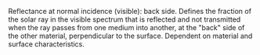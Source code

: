 ﻿Reflectance at normal incidence (visible): back side. Defines the fraction of the solar ray in the visible spectrum that is reflected and not transmitted when the ray passes from one medium into another, at the "back" side of the other material, perpendicular to the surface. Dependent on material and surface characteristics.